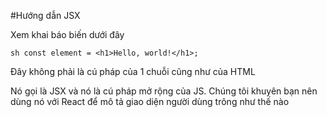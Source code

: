 #Hướng dẫn JSX

Xem khai báo biến dưới đây

```sh const element = <h1>Hello, world!</h1>; ```

Đây không phải là cú pháp của 1 chuỗi cũng như của HTML

Nó gọi là JSX và nó là cú pháp mở rộng của JS. Chúng tôi khuyên bạn nên dùng nó với React để mô tả giao diện người dùng trông như thế nào


